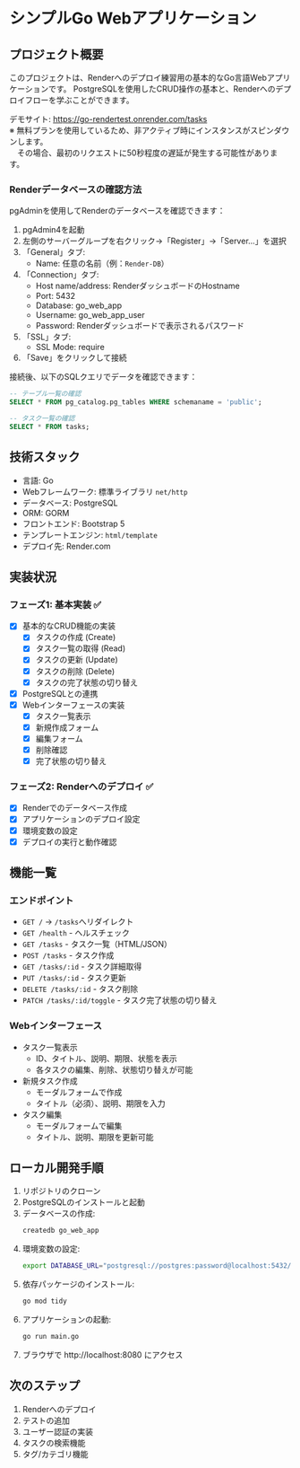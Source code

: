 # シンプルGo Webアプリケーション

## プロジェクト概要
このプロジェクトは、Renderへのデプロイ練習用の基本的なGo言語Webアプリケーションです。
PostgreSQLを使用したCRUD操作の基本と、Renderへのデプロイフローを学ぶことができます。

デモサイト: https://go-rendertest.onrender.com/tasks  
※ 無料プランを使用しているため、非アクティブ時にインスタンスがスピンダウンします。  
　その場合、最初のリクエストに50秒程度の遅延が発生する可能性があります。

### Renderデータベースの確認方法
pgAdminを使用してRenderのデータベースを確認できます：

1. pgAdmin4を起動
2. 左側のサーバーグループを右クリック→「Register」→「Server...」を選択
3. 「General」タブ:
   - Name: 任意の名前（例：`Render-DB`）
4. 「Connection」タブ:
   - Host name/address: RenderダッシュボードのHostname
   - Port: 5432
   - Database: go_web_app
   - Username: go_web_app_user
   - Password: Renderダッシュボードで表示されるパスワード
5. 「SSL」タブ:
   - SSL Mode: require
6. 「Save」をクリックして接続

接続後、以下のSQLクエリでデータを確認できます：
```sql
-- テーブル一覧の確認
SELECT * FROM pg_catalog.pg_tables WHERE schemaname = 'public';

-- タスク一覧の確認
SELECT * FROM tasks;
```

## 技術スタック
- 言語: Go
- Webフレームワーク: 標準ライブラリ `net/http`
- データベース: PostgreSQL
- ORM: GORM
- フロントエンド: Bootstrap 5
- テンプレートエンジン: `html/template`
- デプロイ先: Render.com

## 実装状況
### フェーズ1: 基本実装 ✅
- [x] 基本的なCRUD機能の実装
  - [x] タスクの作成 (Create)
  - [x] タスク一覧の取得 (Read)
  - [x] タスクの更新 (Update)
  - [x] タスクの削除 (Delete)
  - [x] タスクの完了状態の切り替え
- [x] PostgreSQLとの連携
- [x] Webインターフェースの実装
  - [x] タスク一覧表示
  - [x] 新規作成フォーム
  - [x] 編集フォーム
  - [x] 削除確認
  - [x] 完了状態の切り替え

### フェーズ2: Renderへのデプロイ ✅
- [x] Renderでのデータベース作成
- [x] アプリケーションのデプロイ設定
- [x] 環境変数の設定
- [x] デプロイの実行と動作確認

## 機能一覧
### エンドポイント
- `GET /` → `/tasks`へリダイレクト
- `GET /health` - ヘルスチェック
- `GET /tasks` - タスク一覧（HTML/JSON）
- `POST /tasks` - タスク作成
- `GET /tasks/:id` - タスク詳細取得
- `PUT /tasks/:id` - タスク更新
- `DELETE /tasks/:id` - タスク削除
- `PATCH /tasks/:id/toggle` - タスク完了状態の切り替え

### Webインターフェース
- タスク一覧表示
  - ID、タイトル、説明、期限、状態を表示
  - 各タスクの編集、削除、状態切り替えが可能
- 新規タスク作成
  - モーダルフォームで作成
  - タイトル（必須）、説明、期限を入力
- タスク編集
  - モーダルフォームで編集
  - タイトル、説明、期限を更新可能

## ローカル開発手順
1. リポジトリのクローン
2. PostgreSQLのインストールと起動
3. データベースの作成:
   ```bash
   createdb go_web_app
   ```
4. 環境変数の設定:
   ```bash
   export DATABASE_URL="postgresql://postgres:password@localhost:5432/go_web_app?sslmode=disable"
   ```
5. 依存パッケージのインストール:
   ```bash
   go mod tidy
   ```
6. アプリケーションの起動:
   ```bash
   go run main.go
   ```
7. ブラウザで http://localhost:8080 にアクセス

## 次のステップ
1. Renderへのデプロイ
2. テストの追加
3. ユーザー認証の実装
4. タスクの検索機能
5. タグ/カテゴリ機能 